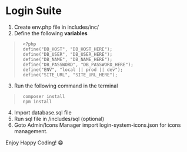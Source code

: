 # Login Suite
1. Create env.php file in includes/inc/
2. Define the following **variables**

>      <?php
>      define("DB_HOST", "DB_HOST_HERE");
>      define("DB_USER", "DB_USER_HERE");
>      define("DB_NAME", "DB_NAME_HERE");
>      define("DB_PASSWORD", "DB_PASSWORD_HERE");
>      define("ENV", "local || prod || dev");
>      define("SITE_URL", "SITE_URL_HERE");

3. Run the following command in the terminal    
>      composer install
>      npm install

4. Import database.sql file
5. Run sql file in /includes/sql (optional)
6. Goto Admin/Icons Manager import login-system-icons.json for icons management.


Enjoy Happy Coding! 😁
